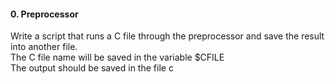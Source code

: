#### 0. Preprocessor

Write a script that runs a C file through the preprocessor and save the result into another file.
<br>
The C file name will be saved in the variable $CFILE
<br>
The output should be saved in the file c
<br>
<br>

